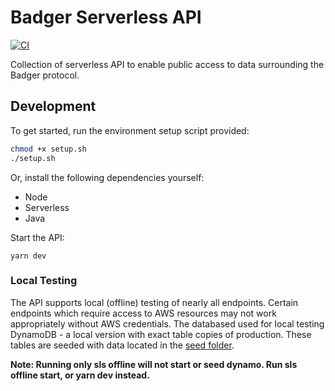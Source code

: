 # Badger Serverless API

[![CI](https://github.com/Badger-Finance/badger-api/actions/workflows/main.yml/badge.svg)](https://github.com/Badger-Finance/badger-api/actions/workflows/main.yml)

Collection of serverless API to enable public access to data surrounding the Badger protocol.

## Development

To get started, run the environment setup script provided:

```bash
chmod +x setup.sh
./setup.sh
```

Or, install the following dependencies yourself:

- Node
- Serverless
- Java

Start the API:

```
yarn dev
```

### Local Testing

The API supports local (offline) testing of nearly all endpoints.
Certain endpoints which require access to AWS resources may not work appropriately without AWS credentials.
The databased used for local testing DynamoDB - a local version with exact table copies of production.
These tables are seeded with data located in the [seed folder](./seed).

**Note: Running only sls offline will not start or seed dynamo. Run sls offline start, or yarn dev instead.**
